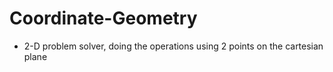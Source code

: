 # Coordinate-Geometry
- 2-D problem solver, doing the operations using 2 points on the cartesian plane
